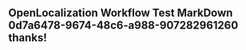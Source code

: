 <properties
ms.topic="hero-topic"
ms.test1="hero-topic"
ms.test2="test"/>

## OpenLocalization Workflow Test MarkDown 0d7a6478-9674-48c6-a988-907282961260 thanks!
